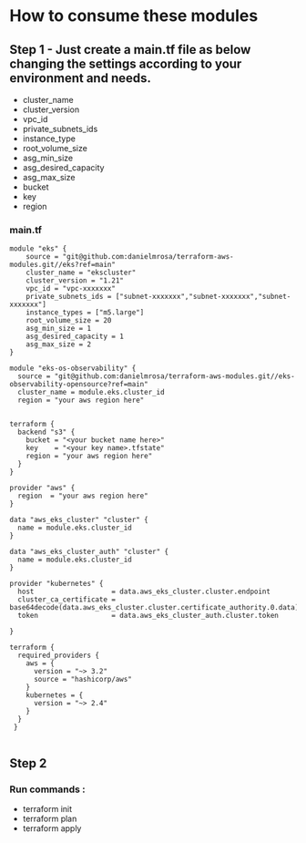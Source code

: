 # How to consume these modules


## Step 1 - Just create a main.tf file as below changing the settings according to your environment and needs.

 * cluster_name
 * cluster_version
 * vpc_id
 * private_subnets_ids
 * instance_type
 * root_volume_size
 * asg_min_size
 * asg_desired_capacity
 * asg_max_size
 * bucket
 * key
 * region


### main.tf

```
module "eks" {
    source = "git@github.com:danielmrosa/terraform-aws-modules.git//eks?ref=main"
    cluster_name = "ekscluster"
    cluster_version = "1.21"
    vpc_id = "vpc-xxxxxxx"
    private_subnets_ids = ["subnet-xxxxxxx","subnet-xxxxxxx","subnet-xxxxxxx"]
    instance_types = ["m5.large"]
    root_volume_size = 20
    asg_min_size = 1
    asg_desired_capacity = 1
    asg_max_size = 2
}

module "eks-os-observability" {
  source = "git@github.com:danielmrosa/terraform-aws-modules.git//eks-observability-opensource?ref=main"
  cluster_name = module.eks.cluster_id
  region = "your aws region here"


terraform {
  backend "s3" {
    bucket = "<your bucket name here>"
    key    = "<your key name>.tfstate"
    region = "your aws region here"
  }
}

provider "aws" {
  region  = "your aws region here"
}

data "aws_eks_cluster" "cluster" {
  name = module.eks.cluster_id
}

data "aws_eks_cluster_auth" "cluster" {
  name = module.eks.cluster_id
}

provider "kubernetes" {
  host                   = data.aws_eks_cluster.cluster.endpoint
  cluster_ca_certificate = base64decode(data.aws_eks_cluster.cluster.certificate_authority.0.data)
  token                  = data.aws_eks_cluster_auth.cluster.token

}

terraform {
  required_providers {
    aws = {
      version = "~> 3.2"
      source = "hashicorp/aws"
    }
    kubernetes = {
      version = "~> 2.4"
    }
  }
 }


  ```

  ## Step 2

  ### Run commands :
  
  * terraform init
  * terraform plan
  * terraform apply

